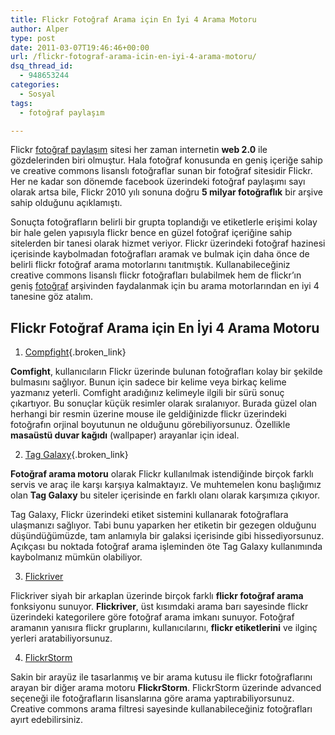 ```yaml
---
title: Flickr Fotoğraf Arama için En İyi 4 Arama Motoru
author: Alper
type: post
date: 2011-03-07T19:46:46+00:00
url: /flickr-fotograf-arama-icin-en-iyi-4-arama-motoru/
dsq_thread_id:
  - 948653244
categories:
  - Sosyal
tags:
  - fotoğraf paylaşım

---
```

Flickr [fotoğraf paylaşım][1] sitesi her zaman internetin **web 2.0** ile gözdelerinden biri olmuştur. Hala fotoğraf konusunda en geniş içeriğe sahip ve creative commons lisanslı fotoğraflar sunan bir fotoğraf sitesidir Flickr. Her ne kadar son dönemde facebook üzerindeki fotoğraf paylaşımı sayı olarak artsa bile, Flickr 2010 yılı sonuna doğru **5 milyar fotoğraflık** bir arşive sahip olduğunu açıklamıştı.

Sonuçta fotoğrafların belirli bir grupta toplandığı ve etiketlerle erişimi kolay bir hale gelen yapısıyla flickr bence en güzel fotoğraf içeriğine sahip sitelerden bir tanesi olarak hizmet veriyor. Flickr üzerindeki fotoğraf hazinesi içerisinde kaybolmadan fotoğrafları aramak ve bulmak için daha önce de belirli flickr fotoğraf arama motorlarını tanıtmıştık. Kullanabileceğiniz creative commons lisanslı flickr fotoğrafları bulabilmek hem de flickr&#8217;ın geniş [fotoğraf][2] arşivinden faydalanmak için bu arama motorlarından en iyi 4 tanesine göz atalım.

## Flickr Fotoğraf Arama için En İyi 4 Arama Motoru

1. [Compfight][3]{.broken_link}

**Comfight**, kullanıcıların Flickr üzerinde bulunan fotoğrafları kolay bir şekilde bulmasını sağlıyor. Bunun için sadece bir kelime veya birkaç kelime yazmanız yeterli. Comfight aradığınız kelimeyle ilgili bir sürü sonuç çıkartıyor. Bu sonuçlar küçük resimler olarak sıralanıyor. Burada güzel olan herhangi bir resmin üzerine mouse ile geldiğinizde flickr üzerindeki fotoğrafın orjinal boyutunun ne olduğunu görebiliyorsunuz. Özellikle **masaüstü duvar kağıdı** (wallpaper) arayanlar için ideal.

2. [Tag Galaxy][4]{.broken_link} 

**Fotoğraf arama motoru** olarak Flickr kullanılmak istendiğinde birçok farklı servis ve araç ile karşı karşıya kalmaktayız. Ve muhtemelen konu başlığımız olan **Tag Galaxy** bu siteler içerisinde en farklı olanı olarak karşımıza çıkıyor.

Tag Galaxy, Flickr üzerindeki etiket sistemini kullanarak fotoğraflara ulaşmanızı sağlıyor. Tabi bunu yaparken her etiketin bir gezegen olduğunu düşündüğümüzde, tam anlamıyla bir galaksi içerisinde gibi hissediyorsunuz. Açıkçası bu noktada fotoğraf arama işleminden öte Tag Galaxy kullanımında kaybolmanız mümkün olabiliyor.

3. <a href="http://www.flickriver.com/" target="_blank">Flickriver</a>

Flickriver siyah bir arkaplan üzerinde birçok farklı **flickr fotoğraf arama** fonksiyonu sunuyor. **Flickriver**, üst kısımdaki arama barı sayesinde flickr üzerindeki kategorilere göre fotoğraf arama imkanı sunuyor. Fotoğraf aramanın yanısıra flickr gruplarını, kullanıcılarını, **flickr etiketlerini** ve ilginç yerleri aratabiliyorsunuz.

4. <a href="http://www.zoo-m.com/flickr-storm/" target="_blank" class="broken_link">FlickrStorm</a>

Sakin bir arayüz ile tasarlanmış ve bir arama kutusu ile flickr fotoğraflarını arayan bir diğer arama motoru **FlickrStorm**. FlickrStorm üzerinde advanced seçeneği ile fotoğrafların lisanslarına göre arama yaptırabiliyorsunuz. Creative commons arama filtresi sayesinde kullanabileceğiniz fotoğrafları ayırt edebilirsiniz.

 [1]: https://www.murekkep.org/etiket/fotograf-paylasim
 [2]: https://www.murekkep.org/konu/kultur-yasam/fotograf
 [3]: https://www.murekkep.org/en-iyi-flickr-arama-araci-compfight-723
 [4]: https://www.murekkep.org/etiketlerle-flickr-fotograf-arama-motoru-tag-galaxy-2321